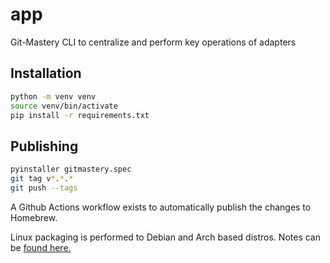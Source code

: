 # app

Git-Mastery CLI to centralize and perform key operations of adapters

## Installation

```bash
python -m venv venv
source venv/bin/activate
pip install -r requirements.txt
```

## Publishing

```bash
pyinstaller gitmastery.spec
git tag v*.*.*
git push --tags
```

A Github Actions workflow exists to automatically publish the changes to Homebrew.

Linux packaging is performed to Debian and Arch based distros. Notes can be
[found here.](https://woojiahao.notion.site/linux-packaging-226f881eda0580d68bc8dc6f8e1d5d0d?source=copy_link)
